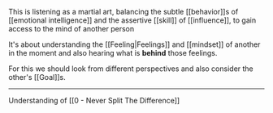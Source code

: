 This is listening as a martial art, balancing the subtle [[behavior]]s of [[emotional intelligence]] and the assertive [[skill]] of [[influence]], to gain access to the mind of another person

It's about understanding the [[Feeling|Feelings]] and [[mindset]] of another in the moment and also hearing what is __behind__ those feelings.

For this we should look from different perspectives and also consider the other's [[Goal]]s.

---

Understanding of [[0 - Never Split The Difference]]
